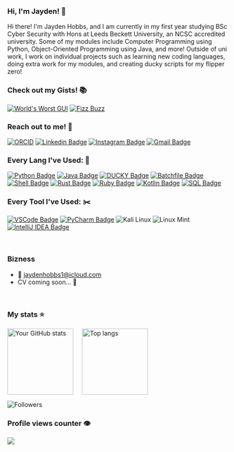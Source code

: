 ### Hi, I'm Jayden! 👋
Hi there! I'm Jayden Hobbs, and I am currently in my first year studying BSc Cyber Security with Hons at Leeds Beckett University, an NCSC accredited university. Some of my modules include Computer Programming using Python, Object-Oriented Programming using Java, and more! Outside of uni work, I work on individual projects such as learning new coding languages, doing extra work for my modules, and creating ducky scripts for my flipper zero!

### Check out my Gists! 📚
[![World's Worst GUI](https://img.shields.io/badge/World's_Worst_GUI-Python-blue)](https://gist.github.com/jayden-hobbs/4471e559ff4d93e41ab13c49ce8112e6)
[![Fizz Buzz](https://img.shields.io/badge/Fizz_Buzz-Python-008000)](https://gist.github.com/jayden-hobbs/07297ab43d9811014439b5f0cd3dff77)

### Reach out to me! 📲

[![ORCID](https://img.shields.io/badge/ORCID--0009--0002--9252--8832-a8a8a8?logo=orcid&logoColor=white)](https://orcid.org/0009-0002-9252-8832)
[![Linkedin Badge](https://img.shields.io/badge/-LinkedIn-0e76a8?style=flat&labelColor=0e76a8&logo=linkedin&logoColor=white)](https://www.linkedin.com/in/jaydenhobbs/) 
[![Instagram Badge](https://img.shields.io/badge/-Follow%20me%20on%20Insta!-e84393?style=flat&labelColor=e84393&logo=instagram&logoColor=white)](https://www.instagram.com/jayden_hobnob/) 
[![Gmail Badge](https://img.shields.io/badge/-Email%20Me!-c0392b?style=flat&labelColor=c0392b&logo=gmail&logoColor=white)](mailto:jaydenhobbs1@icloud.com)

### Every Lang I've Used: 💬
[![Python Badge](https://img.shields.io/badge/-Python-3776AB?style=for-the-badge&logo=python&logoColor=white&labelColor=3776AB&logoWidth=0&width=200&height=50)](https://www.python.org/)
[![Java Badge](https://img.shields.io/badge/-Java-F8981D?style=for-the-badge&logo=java&logoColor=white&labelColor=F8981D&logoWidth=0&width=200&height=50)](https://www.java.com/)
[![DUCKY Badge](https://img.shields.io/badge/-DUCKY-FF69B4?style=for-the-badge&logo=duckduckgo&logoColor=white&labelColor=FF69B4&logoWidth=0&width=200&height=50)](https://www.duckyscript.com/)
[![Batchfile Badge](https://img.shields.io/badge/-Batchfile-4D4D4D?style=for-the-badge&logo=windows-terminal&logoColor=white&labelColor=4D4D4D&logoWidth=0&width=200&height=50)](https://en.wikipedia.org/wiki/Batch_file)
[![Shell Badge](https://img.shields.io/badge/-Shell-89e051?style=for-the-badge&logo=gnu-bash&logoColor=white&labelColor=89e051&logoWidth=0&width=200&height=50)](https://www.gnu.org/software/bash/)
[![Rust Badge](https://img.shields.io/badge/-Rust-000000?style=for-the-badge&logo=rust&logoColor=white&labelColor=000000&logoWidth=0&width=200&height=50)](https://www.rust-lang.org/)
[![Ruby Badge](https://img.shields.io/badge/-Ruby-CC342D?style=for-the-badge&logo=ruby&logoColor=white&labelColor=CC342D&logoWidth=0&width=200&height=50)](https://www.ruby-lang.org/)
[![Kotlin Badge](https://img.shields.io/badge/-Kotlin-0095D5?style=for-the-badge&logo=kotlin&logoColor=white&labelColor=0095D5&logoWidth=0&width=200&height=50)](https://kotlinlang.org/)
[![SQL Badge](https://img.shields.io/badge/-SQL-FFA500?style=for-the-badge&logo=postgresql&logoColor=white&labelColor=FFA500&logoWidth=0&width=200&height=50)](https://www.postgresql.org/)


### Every Tool I've Used: ✂️
[![VSCode Badge](https://img.shields.io/badge/-VSCode-1E90FF?style=for-the-badge&logo=visualstudiocode&logoColor=white&labelColor=1E90FF&logoWidth=0&width=200&height=50)](https://code.visualstudio.com/)
[![PyCharm Badge](https://img.shields.io/badge/-PyCharm-32CD32?style=for-the-badge&logo=pycharm&logoColor=white&labelColor=32CD32&logoWidth=0&width=200&height=50)](https://www.jetbrains.com/pycharm/)
![Kali Linux](https://img.shields.io/badge/-Kali%20Linux-FF6347?style=for-the-badge&logo=kali&logoColor=white)
![Linux Mint](https://img.shields.io/badge/-Linux%20Mint-FFD700?style=for-the-badge&logo=linuxmint&logoColor=white)
[![IntelliJ IDEA Badge](https://img.shields.io/badge/-IntelliJ%20IDEA-FF1493?style=for-the-badge&logo=intellij-idea&logoColor=white&labelColor=FF1493&logoWidth=0&width=200&height=50)](https://www.jetbrains.com/idea/)

<br/>

### Bizness
- :email: jaydenhobbs1@icloud.com
- CV coming soon... 📃

<br/>

### My stats ⭐

<div style="display: flex; justify-content: flex-start; gap: 20px;">
<img alt="Your GitHub stats" src="https://github-readme-stats.vercel.app/api?username=jayden-hobbs&show_icons=true&theme=transparent&cache_buster=19" height="150"/>
  <img alt="Top langs" src="https://github-readme-stats.vercel.app/api/top-langs/?username=jayden-hobbs&layout=compact&langs_count=8&cache_buster=19" height="150"/>
</div>

![Followers](https://img.shields.io/github/followers/jayden-hobbs?label=Followers&style=for-the-badge&logo=github&logoColor=white&labelColor=black&color=blue&width=200&height=50)

### Profile views counter 👁️
<a href="https://u8views.com/github/jayden-hobbs"><img src="https://u8views.com/api/v1/github/profiles/180771029/views/day-week-month-total-count.svg"></a>


